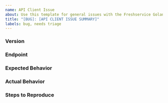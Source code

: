 ```yaml
---
name: API Client Issue
about: Use this template for general issues with the Freshservice Golang API client.
title: "[BUG]: [API CLIENT ISSUE SUMMARY]"
labels: bug, needs triage
---
```


### Version
### Endpoint

### Expected Behavior
### Actual Behavior

### Steps to Reproduce